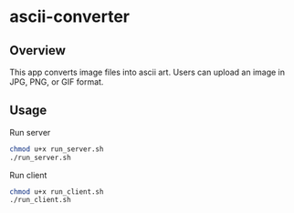 # ascii-converter

## Overview

This app converts image files into ascii art. Users can upload an image in JPG, PNG, or GIF format.

## Usage

Run server

```sh
chmod u+x run_server.sh
./run_server.sh
```

Run client

```sh
chmod u+x run_client.sh
./run_client.sh
```
